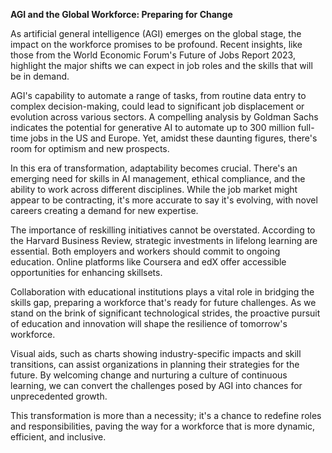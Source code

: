 **AGI and the Global Workforce: Preparing for Change**

As artificial general intelligence (AGI) emerges on the global stage, the impact on the workforce promises to be profound. Recent insights, like those from the World Economic Forum's Future of Jobs Report 2023, highlight the major shifts we can expect in job roles and the skills that will be in demand.

AGI's capability to automate a range of tasks, from routine data entry to complex decision-making, could lead to significant job displacement or evolution across various sectors. A compelling analysis by Goldman Sachs indicates the potential for generative AI to automate up to 300 million full-time jobs in the US and Europe. Yet, amidst these daunting figures, there's room for optimism and new prospects.

In this era of transformation, adaptability becomes crucial. There's an emerging need for skills in AI management, ethical compliance, and the ability to work across different disciplines. While the job market might appear to be contracting, it's more accurate to say it's evolving, with novel careers creating a demand for new expertise.

The importance of reskilling initiatives cannot be overstated. According to the Harvard Business Review, strategic investments in lifelong learning are essential. Both employers and workers should commit to ongoing education. Online platforms like Coursera and edX offer accessible opportunities for enhancing skillsets.

Collaboration with educational institutions plays a vital role in bridging the skills gap, preparing a workforce that's ready for future challenges. As we stand on the brink of significant technological strides, the proactive pursuit of education and innovation will shape the resilience of tomorrow's workforce.

Visual aids, such as charts showing industry-specific impacts and skill transitions, can assist organizations in planning their strategies for the future. By welcoming change and nurturing a culture of continuous learning, we can convert the challenges posed by AGI into chances for unprecedented growth.

This transformation is more than a necessity; it's a chance to redefine roles and responsibilities, paving the way for a workforce that is more dynamic, efficient, and inclusive.